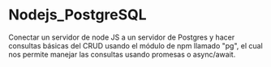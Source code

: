 # Nodejs_PostgreSQL
Conectar un servidor de node JS a un servidor de Postgres y hacer consultas básicas del CRUD usando el módulo de npm llamado "pg", el cual nos permite manejar las consultas usando promesas o async/await.
